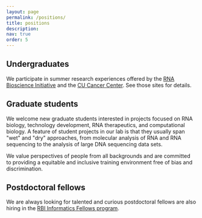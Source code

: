 ```yaml
---
layout: page
permalink: /positions/
title: positions
description:
nav: true
order: 5
---
```


## Undergraduates

We participate in summer research experiences offered by the [RNA Bioscience
Initiative](https://medschool.cuanschutz.edu/rbi/training-and-education/summer-internship-program/about)
and the [CU Cancer
Center](https://medschool.cuanschutz.edu/colorado-cancer-center/education/creu-program-resources).
See those sites for details.

## Graduate students

We welcome new graduate students interested in projects focused on RNA
biology, technology development, RNA therapeutics, and computational
biology. A feature of student projects in our lab is that they usually
span "wet" and "dry" approaches, from molecular analysis of RNA and RNA
sequencing to the analysis of large DNA sequencing data sets.

We value perspectives of people from all backgrounds and are committed to
providing a equitable and inclusive training environment free of bias and
discrimination.

## Postdoctoral fellows

We are always looking for talented and curious postdoctoral fellows are also hiring in the [RBI Informatics Fellows
program](https://medschool.cuanschutz.edu/rbi/funding-opportunities/rbi-informatics-fellows-program).

